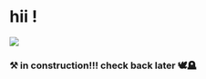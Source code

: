 # hii !

<img src="https://github.com/user-attachments/assets/1ec68183-ecb8-4ba7-ac31-37d669817cf0"/>

### ⚒️ in construction!!! check back later 🕊️🪦

